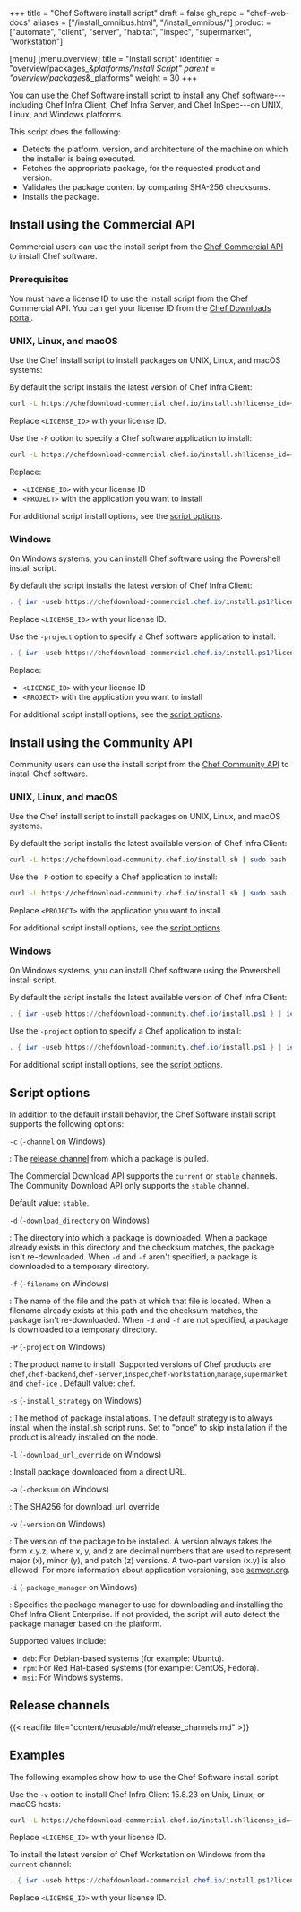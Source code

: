 +++
title = "Chef Software install script"
draft = false
gh_repo = "chef-web-docs"
aliases = ["/install_omnibus.html", "/install_omnibus/"]
product = ["automate", "client", "server", "habitat", "inspec", "supermarket", "workstation"]

[menu]
  [menu.overview]
    title = "Install script"
    identifier = "overview/packages_&_platforms/Install Script"
    parent = "overview/packages_&_platforms"
    weight = 30
+++

You can use the Chef Software install script to install
any Chef software---including Chef Infra Client, Chef Infra Server, and Chef InSpec---on UNIX, Linux, and Windows platforms.

This script does the following:

- Detects the platform, version, and architecture of the machine on which the installer is being executed.
- Fetches the appropriate package, for the requested product and version.
- Validates the package content by comparing SHA-256 checksums.
- Installs the package.

## Install using the Commercial API

Commercial users can use the install script from the [Chef Commercial API](/download/commercial/) to install Chef software.

### Prerequisites

You must have a license ID to use the install script from the Chef Commercial API. You can get your license ID from the [Chef Downloads portal](https://chef.io/downloads).

### UNIX, Linux, and macOS

Use the Chef install script to install packages on UNIX, Linux, and macOS systems:

By default the script installs the latest version of Chef Infra Client:

```bash
curl -L https://chefdownload-commercial.chef.io/install.sh?license_id=<LICENSE_ID> | sudo bash
```

Replace `<LICENSE_ID>` with your license ID.

Use the `-P` option to specify a Chef software application to install:

```bash
curl -L https://chefdownload-commercial.chef.io/install.sh?license_id=<LICENSE_ID> | sudo bash -s -- -P <PROJECT>
```

Replace:

- `<LICENSE_ID>` with your license ID
- `<PROJECT>` with the application you want to install

For additional script install options, see the [script options](#script-options).

### Windows

On Windows systems, you can install Chef software using the Powershell install script.

By default the script installs the latest version of Chef Infra Client:

```powershell
. { iwr -useb https://chefdownload-commercial.chef.io/install.ps1?license_id=<LICENSE_ID> } | iex; install
```

Replace `<LICENSE_ID>` with your license ID.

Use the `-project` option to specify a Chef software application to install:

```powershell
. { iwr -useb https://chefdownload-commercial.chef.io/install.ps1?license_id=<LICENSE_ID> } | iex; install -project <PROJECT>
```

Replace:

- `<LICENSE_ID>` with your license ID
- `<PROJECT>` with the application you want to install

For additional script install options, see the [script options](#script-options).

## Install using the Community API

Community users can use the install script from the [Chef Community API](/download/community/) to install Chef software.

### UNIX, Linux, and macOS

Use the Chef install script to install packages on UNIX, Linux, and macOS systems.

By default the script installs the latest available version of Chef Infra Client:

```bash
curl -L https://chefdownload-community.chef.io/install.sh | sudo bash
```

Use the `-P` option to specify a Chef application to install:

```bash
curl -L https://chefdownload-community.chef.io/install.sh | sudo bash -s -- -P <PROJECT>
```

Replace `<PROJECT>` with the application you want to install.

For additional script install options, see the [script options](#script-options).

### Windows

On Windows systems, you can install Chef software using the Powershell install script.

By default the script installs the latest available version of Chef Infra Client:

```powershell
. { iwr -useb https://chefdownload-community.chef.io/install.ps1 } | iex; install
```

Use the `-project` option to specify a Chef application to install:

```powershell
. { iwr -useb https://chefdownload-community.chef.io/install.ps1 } | iex; install -project <PROJECT>
```

For additional script install options, see the [script options](#script-options).

## Script options

In addition to the default install behavior, the Chef Software install script supports the following options:

`-c` (`-channel` on Windows)

: The [release channel](#release-channels) from which a package is pulled.

  The Commercial Download API supports the `current` or `stable` channels.
  The Community Download API only supports the `stable` channel.

  Default value: `stable`.

`-d` (`-download_directory` on Windows)

: The directory into which a package is downloaded. When a package
  already exists in this directory and the checksum matches, the
  package isn't re-downloaded. When `-d` and `-f` aren't specified,
  a package is downloaded to a temporary directory.

`-f` (`-filename` on Windows)

: The name of the file and the path at which that file is located.
  When a filename already exists at this path and the checksum
  matches, the package isn't re-downloaded. When `-d` and `-f` are
  not specified, a package is downloaded to a temporary directory.

`-P` (`-project` on Windows)

: The product name to install. Supported versions of Chef products are
  `chef`,`chef-backend`,`chef-server`,`inspec`,`chef-workstation`,`manage`,`supermarket` and `chef-ice` . Default value: `chef`.

`-s` (`-install_strategy` on Windows)

: The method of package installations. The default strategy is to
  always install when the install.sh script runs. Set to "once" to
  skip installation if the product is already installed on the node.

`-l` (`-download_url_override` on Windows)

: Install package downloaded from a direct URL.

`-a` (`-checksum` on Windows)

:   The SHA256 for download_url_override

`-v` (`-version` on Windows)

:   The version of the package to be installed. A version always takes
    the form x.y.z, where x, y, and z are decimal numbers that are used
    to represent major (x), minor (y), and patch (z) versions. A
    two-part version (x.y) is also allowed. For more information about
    application versioning, see [semver.org](https://semver.org/).

`-i` (`-package_manager` on Windows)

: Specifies the package manager to use for downloading and installing the Chef Infra Client Enterprise. If not provided, the script will auto detect the package manager based on the platform.

Supported values include:

- `deb`: For Debian-based systems (for example: Ubuntu).
- `rpm`: For Red Hat-based systems (for example: CentOS, Fedora).
- `msi`: For Windows systems.

## Release channels

{{< readfile file="content/reusable/md/release_channels.md" >}}

## Examples

The following examples show how to use the Chef Software install script.

Use the `-v` option to install Chef Infra Client 15.8.23 on Unix, Linux, or macOS hosts:

```bash
curl -L https://chefdownload-commercial.chef.io/install.sh?license_id=<LICENSE_ID> | sudo bash -s -- -v 15.8.23
```

Replace `<LICENSE_ID>` with your license ID.

To install the latest version of Chef Workstation on Windows from the `current` channel:

```powershell
. { iwr -useb https://chefdownload-commercial.chef.io/install.ps1?license_id=<LICENSE_ID> } | iex; install -channel current -project chef-workstation
```

Replace `<LICENSE_ID>` with your license ID.

